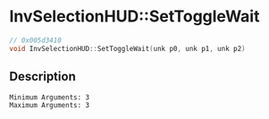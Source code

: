 # InvSelectionHUD::SetToggleWait
```c
// 0x005d3410
void InvSelectionHUD::SetToggleWait(unk p0, unk p1, unk p2)
```
## Description
```
Minimum Arguments: 3
Maximum Arguments: 3
```
